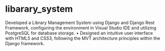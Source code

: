 # libarary_system
Developed a Library Management System using Django and Django Rest Framework, configuring the environment in Visual Studio IDE and utilizing PostgreSQL for database storage. • Designed an intuitive user interface with HTML5 and CSS3, following the MVT architecture principles within the Django framework.
